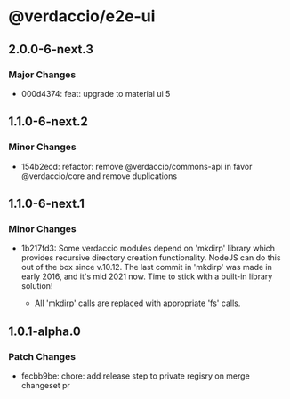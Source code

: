 # @verdaccio/e2e-ui

## 2.0.0-6-next.3

### Major Changes

- 000d4374: feat: upgrade to material ui 5

## 1.1.0-6-next.2

### Minor Changes

- 154b2ecd: refactor: remove @verdaccio/commons-api in favor @verdaccio/core and remove duplications

## 1.1.0-6-next.1

### Minor Changes

- 1b217fd3: Some verdaccio modules depend on 'mkdirp' library which provides recursive directory creation functionality.
  NodeJS can do this out of the box since v.10.12. The last commit in 'mkdirp' was made in early 2016, and it's mid 2021 now.
  Time to stick with a built-in library solution!

  - All 'mkdirp' calls are replaced with appropriate 'fs' calls.

## 1.0.1-alpha.0

### Patch Changes

- fecbb9be: chore: add release step to private regisry on merge changeset pr

